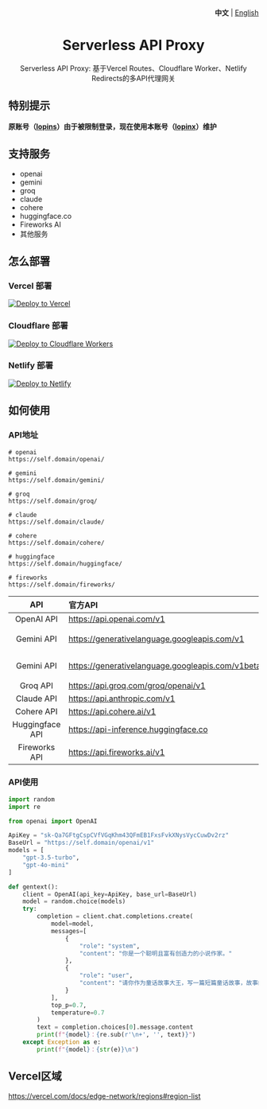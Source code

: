 <div align="right">
   <strong>中文</strong> | <a href="README.md">English</a>
</div>
<div align="center">
<h1>Serverless API Proxy</h1>
<p>Serverless API Proxy: 基于Vercel Routes、Cloudflare Worker、Netlify Redirects的多API代理网关</p>
</div>

## 特别提示

**原账号（[lopins](https://github.com/lopins)）由于被限制登录，现在使用本账号（[lopinx](https://github.com/lopinx)）维护**

## 支持服务

- openai
- gemini
- groq
- claude
- cohere
- huggingface.co
- Fireworks AI
- 其他服务

## 怎么部署

### Vercel 部署

[![Deploy to Vercel](https://vercel.com/button)](https://vercel.com/new/clone?repository-url=https://github.com/lopinx/serverless-api-proxy)

### Cloudflare 部署

[![Deploy to Cloudflare Workers](https://deploy.workers.cloudflare.com/button)](https://deploy.workers.cloudflare.com/?url=https://github.com/lopinx/serverless-api-proxy)

### Netlify 部署

[![Deploy to Netlify](https://www.netlify.com/img/deploy/button.svg)](https://app.netlify.com/start/deploy?repository=https://github.com/lopinx/serverless-api-proxy)

## 如何使用

### API地址

```
# openai
https://self.domain/openai/

# gemini
https://self.domain/gemini/

# groq
https://self.domain/groq/

# claude
https://self.domain/claude/

# cohere
https://self.domain/cohere/

# huggingface
https://self.domain/huggingface/

# fireworks
https://self.domain/fireworks/
```

| API | 官方API | 代理API | API使用 |
| :---: | :--- | :--- | :--- |
| OpenAI API | <https://api.openai.com/v1> | `/openai/v1` | `/openai/v1/chat/completions` |
| Gemini API | <https://generativelanguage.googleapis.com/v1> | `/gemini/v1` | `/gemini/v1/models/gemini-pro:generateContent?key=AIzaSyBbBDDvGwJqKjsmE6CpNheqmzp30bz9saI` |
| Gemini API | <https://generativelanguage.googleapis.com/v1beta> | `/gemini/v1beta` | `/gemini/v1beta/models/gemini-pro:generateContent?key=AIzaSyBbBDDvGwJqKjsmE6CpNheqmzp30bz9saI` |
| Groq API | <https://api.groq.com/groq/openai/v1> | `/groq/openai/v1` | `/groq/openai/v1/chat/completions` |
| Claude API | <https://api.anthropic.com/v1> | `/claude/v1` | `/claude/v1/completions` |
| Cohere API | <https://api.cohere.ai/v1> | `/cohere/v1` | `/cohere/v1/chat/completions` |
| Huggingface API | <https://api-inference.huggingface.co> | `/huggingface` | `/huggingface/models/meta-llama/Llama-3.1-70B-Instruct/v1/chat/completions` |
| Fireworks API | <https://api.fireworks.ai/v1> | `/fireworks/v1` | `/fireworks/v1/chat/completions` |

### API使用

``` python
import random
import re

from openai import OpenAI

ApiKey = "sk-Qa7GFtgCspCVfVGqKhm43QFmEB1FxsFvkXNysVycCuwDv2rz"
BaseUrl = "https://self.domain/openai/v1"
models = [
    "gpt-3.5-turbo",
    "gpt-4o-mini"
]

def gentext():
    client = OpenAI(api_key=ApiKey, base_url=BaseUrl)
    model = random.choice(models)
    try:
        completion = client.chat.completions.create(
            model=model,
            messages=[
                {
                    "role": "system",
                    "content": "你是一个聪明且富有创造力的小说作家。"
                },
                {
                    "role": "user",
                    "content": "请你作为童话故事大王，写一篇短篇童话故事，故事的主题是要永远保持一颗善良的心，要能够激发儿童的学习兴趣和想象力，同时也能够帮助儿童更好地理解和接受故事中所蕴含的道理和价值观。只输出故事内容不需要标题和其他。"
                }
            ],
            top_p=0.7,
            temperature=0.7
        )
        text = completion.choices[0].message.content
        print(f"{model}：{re.sub(r'\n+', '', text)}")
    except Exception as e:
        print(f"{model}：{str(e)}\n")
```

## Vercel区域

https://vercel.com/docs/edge-network/regions#region-list